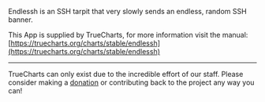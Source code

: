 Endlessh is an SSH tarpit that very slowly sends an endless, random SSH banner.

This App is supplied by TrueCharts, for more information visit the manual: [https://truecharts.org/charts/stable/endlessh](https://truecharts.org/charts/stable/endlessh)

---

TrueCharts can only exist due to the incredible effort of our staff.
Please consider making a [donation](https://truecharts.org/about/sponsor) or contributing back to the project any way you can!
